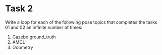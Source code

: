 # Task 2

Write a loop for each of the following pose topics that completes the tasks 01 and 02 an infinite number of times:
1. Gazebo ground_truth
2. AMCL 
3. Odometry
